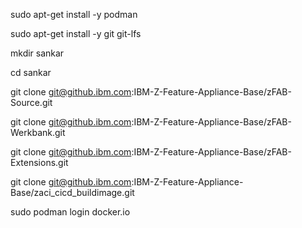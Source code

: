 sudo apt-get install -y podman 

sudo apt-get install -y git git-lfs


mkdir sankar

cd sankar

git clone git@github.ibm.com:IBM-Z-Feature-Appliance-Base/zFAB-Source.git

git clone git@github.ibm.com:IBM-Z-Feature-Appliance-Base/zFAB-Werkbank.git

git clone git@github.ibm.com:IBM-Z-Feature-Appliance-Base/zFAB-Extensions.git

git clone git@github.ibm.com:IBM-Z-Feature-Appliance-Base/zaci_cicd_buildimage.git

sudo podman login docker.io



